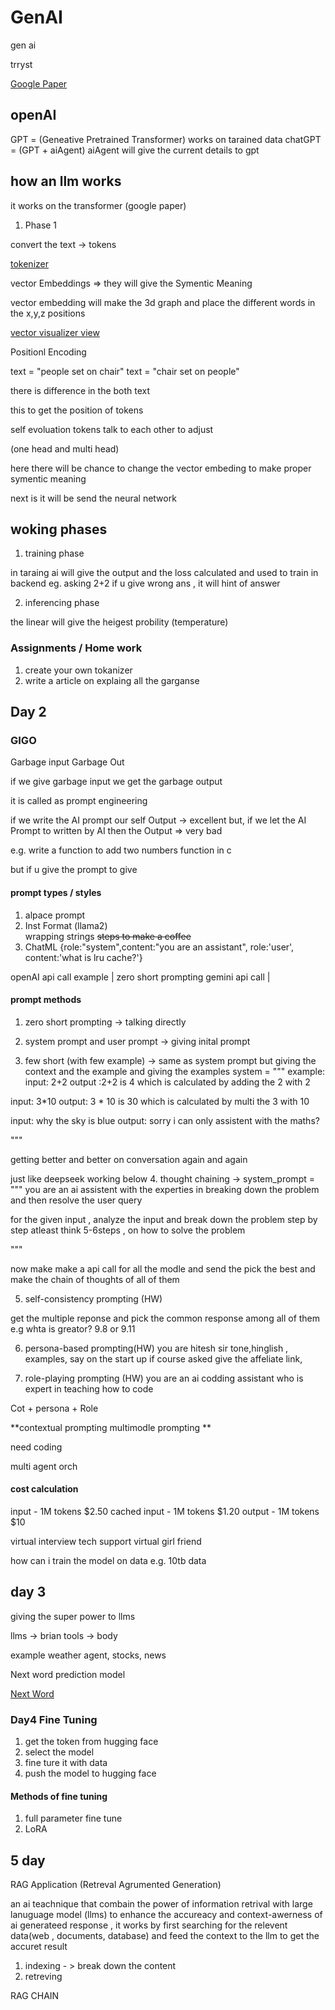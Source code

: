 # GenAI

gen ai

trryst

[Google Paper](https://arxiv.org/pdf/1706.03762)


## openAI
GPT = (Geneative Pretrained Transformer)   works on tarained data
chatGPT =  (GPT + aiAgent) aiAgent will give the current details to gpt
 
## how an llm works

it works on the transformer (google paper)

1. Phase 1

convert the text -> tokens 

[tokenizer](https://tiktokenizer.com)

vector Embeddings => they will give  the Symentic Meaning

vector embedding will make the 3d graph and place the different words in the x,y,z positions


[vector visualizer view](https://projector.tensorflow.org/)

Positionl Encoding

text = "people set on chair"
text = "chair set on people" 

there is difference in the both text

this to get the position of tokens

self evoluation
tokens talk to each other to adjust

(one head and multi head)

here there will be chance to change the vector embeding to make proper symentic meaning


next is it will be send the neural network




## woking phases

1. training phase

in taraing ai  will give the output and the loss calculated and used to train in backend
 eg. asking 2+2 if u give wrong ans , it will hint of answer 


2. inferencing phase

the linear will give the heigest probility (temperature)

### Assignments / Home work

1. create your own tokanizer
2. write a article on explaing all the garganse 


## Day 2 

### GIGO 
Garbage input Garbage Out

if we give garbage input we get the garbage output

it is called as prompt engineering

if we write the  AI prompt  our self Output -> excellent
but, if we let the AI Prompt to written by AI then the Output => very bad

e.g. write a function to add two numbers function in c

but if u give the prompt to give


#### prompt types / styles

1. alpace prompt 
2. Inst Format (llama2)  
    wrapping strings <s> steps to make a coffee </s>
3. ChatML 
    {role:"system",content:"you are an assistant", role:'user', content:'what is lru cache?'}

openAI api call example   |    zero short prompting
gemini api call           |


#### prompt methods

1. zero short prompting -> talking directly 

2. system prompt and user prompt -> giving inital prompt

3. few short (with few example) -> same as system prompt but giving the context and the example and giving the examples
system = """
example:
input: 2+2
output :2+2 is 4 which is calculated by adding the 2 with 2

input: 3*10
output: 3 * 10 is 30 which is calculated by multi the 3 with 10

input: why the sky is blue
output: sorry i can only assistent with the maths?

"""


getting better and better on  conversation again and again


just like deepseek working below
4. thought chaining ->
system_prompt = """
you are an ai assistent with the experties in breaking down the problem and then resolve the user query 

for the given input , analyze the input and break down the problem step by step atleast  think 5-6steps , on how to solve the problem

"""

now make make a api call for all the modle and send the pick the best and make the chain of thoughts of all of them

5. self-consistency prompting (HW)

get the multiple reponse and pick the common response among all of them
e.g whta is greator? 9.8 or 9.11

6. persona-based prompting(HW)
you are hitesh sir
    tone,hinglish , examples, say on the start up if course asked give the affeliate link, 

7. role-playing prompting (HW)
you are an ai codding assistant who is expert in teaching how to code

Cot + persona + Role

**contextual prompting
multimodle prompting **

need coding 

multi agent orch

#### cost calculation

input - 1M tokens  $2.50
cached input - 1M tokens $1.20
output - 1M tokens  $10



virtual interview
tech support 
virtual girl friend

how can i train the model on data e.g. 10tb data


## day 3

giving the super power to llms

llms -> brian
tools -> body

example weather agent, stocks, news

Next word prediction model

[Next Word](https://colab.research.google.com/drive/1DMbV9Qnw0ni_CfBgogAAPrda6aD7hHP5?usp=sharing)



### Day4 Fine Tuning

1. get the token from hugging face
2. select the model 
3. fine ture it with data
4. push the model to hugging face

#### Methods of fine tuning

1. full parameter fine tune
2. LoRA 


## 5 day

RAG Application (Retreval Agrumented Generation)

an ai teachnique that combain the power of information retrival with large lanuguage model (llms) to enhance the accureacy and context-awerness of ai generateed response , it works by first searching for the relevent data(web , documents, database) and feed the context to the llm to get the accuret result


1. indexing - > break down the content
2. retreving 


RAG CHAIN 